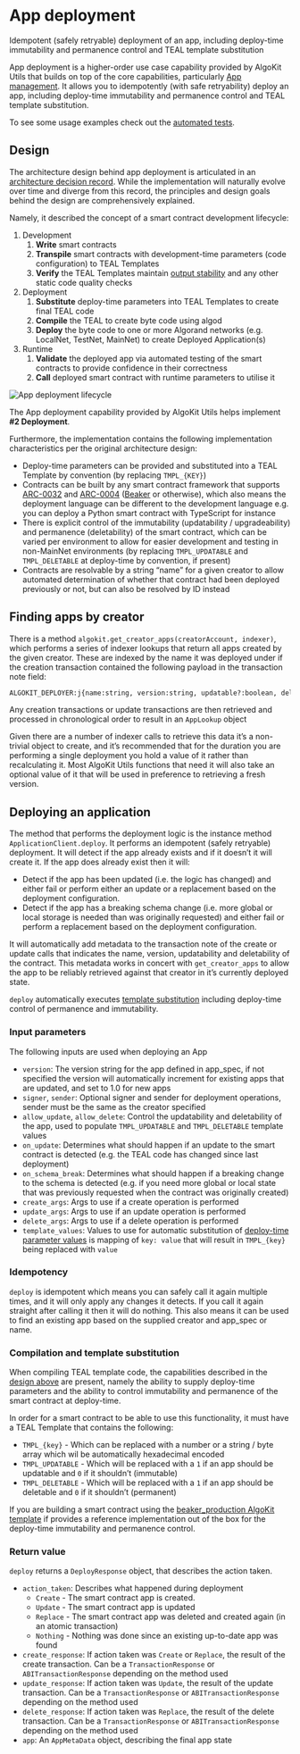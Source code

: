 # App deployment

Idempotent (safely retryable) deployment of an app, including deploy-time immutability and permanence control and TEAL template substitution

App deployment is a higher-order use case capability provided by AlgoKit Utils that builds on top of the core capabilities,
particularly [App management](app-client.md). It allows you to idempotently (with safe retryability) deploy an app, including deploy-time immutability and permanence control and
TEAL template substitution.

To see some usage examples check out the [automated tests](https://github.com/algorandfoundation/algokit-utils-py/blob/main/tests/test_deploy_scenarios.py).

<a id="design"></a>

## Design

The architecture design behind app deployment is articulated in an [architecture decision record](https://github.com/algorandfoundation/algokit-cli/blob/main/docs/architecture-decisions/2023-01-12_smart-contract-deployment.md).
While the implementation will naturally evolve over time and diverge from this record, the principles and design goals behind the design are comprehensively explained.

Namely, it described the concept of a smart contract development lifecycle:

1. Development
   1. **Write** smart contracts
   2. **Transpile** smart contracts with development-time parameters (code configuration) to TEAL Templates
   3. **Verify** the TEAL Templates maintain [output stability](https://github.com/algorandfoundation/algokit-cli/blob/main/docs/articles/output_stability.md) and any other static code quality checks
2. Deployment
   1. **Substitute** deploy-time parameters into TEAL Templates to create final TEAL code
   2. **Compile** the TEAL to create byte code using algod
   3. **Deploy** the byte code to one or more Algorand networks (e.g. LocalNet, TestNet, MainNet) to create Deployed Application(s)
3. Runtime
   1. **Validate** the deployed app via automated testing of the smart contracts to provide confidence in their correctness
   2. **Call** deployed smart contract with runtime parameters to utilise it

![App deployment lifecycle](images/lifecycle.jpg)

The App deployment capability provided by AlgoKit Utils helps implement **#2 Deployment**.

Furthermore, the implementation contains the following implementation characteristics per the original architecture design:

- Deploy-time parameters can be provided and substituted into a TEAL Template by convention (by replacing `TMPL_{KEY}`)
- Contracts can be built by any smart contract framework that supports [ARC-0032](https://arc.algorand.foundation/ARCs/arc-0032) and
  [ARC-0004](https://arc.algorand.foundation/ARCs/arc-0004) ([Beaker](https://beaker.algo.xyz/) or otherwise), which also means the deployment language can be
  different to the development language e.g. you can deploy a Python smart contract with TypeScript for instance
- There is explicit control of the immutability (updatability / upgradeability) and permanence (deletability) of the smart contract, which can be varied per environment to allow for easier
  development and testing in non-MainNet environments (by replacing `TMPL_UPDATABLE` and `TMPL_DELETABLE` at deploy-time by convention, if present)
- Contracts are resolvable by a string “name” for a given creator to allow automated determination of whether that contract had been deployed previously or not, but can also be resolved by ID
  instead

## Finding apps by creator

There is a method `algokit.get_creator_apps(creatorAccount, indexer)`, which performs a series of indexer lookups that return all apps created by the given creator. These are indexed by the name it
was deployed under if the creation transaction contained the following payload in the transaction note field:

```default
ALGOKIT_DEPLOYER:j{name:string, version:string, updatable?:boolean, deletable?:boolean}
```

Any creation transactions or update transactions are then retrieved and processed in chronological order to result in an `AppLookup` object

Given there are a number of indexer calls to retrieve this data it’s a non-trivial object to create, and it’s recommended that for the duration you are performing a single deployment
you hold a value of it rather than recalculating it. Most AlgoKit Utils functions that need it will also take an optional value of it that will be used in preference to retrieving a
fresh version.

## Deploying an application

The method that performs the deployment logic is the instance method `ApplicationClient.deploy`. It performs an idempotent (safely retryable) deployment. It will detect if the app already
exists and if it doesn’t it will create it. If the app does already exist then it will:

- Detect if the app has been updated (i.e. the logic has changed) and either fail or perform either an update or a replacement based on the deployment configuration.
- Detect if the app has a breaking schema change (i.e. more global or local storage is needed than was originally requested) and either fail or perform a replacement based on the
  deployment configuration.

It will automatically add metadata to the transaction note of the create or update calls that indicates the name, version, updatability and deletability of the contract.
This metadata works in concert with `get_creator_apps` to allow the app to be reliably retrieved against that creator in it’s currently deployed state.

`deploy` automatically executes [template substitution]() including deploy-time control of permanence and immutability.

### Input parameters

The following inputs are used when deploying an App

- `version`: The version string for the app defined in app_spec, if not specified the version will automatically increment for existing apps that are updated, and set to 1.0 for new apps
- `signer`, `sender`: Optional signer and sender for deployment operations, sender must be the same as the creator specified
- `allow_update`, `allow_delete`: Control the updatability and deletability of the app, used to populate `TMPL_UPDATABLE` and `TMPL_DELETABLE` template values
- `on_update`: Determines what should happen if an update to the smart contract is detected (e.g. the TEAL code has changed since last deployment)
- `on_schema_break`: Determines what should happen if a breaking change to the schema is detected (e.g. if you need more global or local state that was previously requested when the contract was originally created)
- `create_args`: Args to use if a create operation is performed
- `update_args`: Args to use if an update operation is performed
- `delete_args`: Args to use if a delete operation is performed
- `template_values`: Values to use for automatic substitution of [deploy-time parameter values]() is mapping of `key: value` that will result in `TMPL_{key}` being replaced with `value`

### Idempotency

`deploy` is idempotent which means you can safely call it again multiple times, and it will only apply any changes it detects. If you call it again straight after calling it then it will
do nothing. This also means it can be used to find an existing app based on the supplied creator and app_spec or name.

<a id="compilation-and-template-substitution"></a>

### Compilation and template substitution

When compiling TEAL template code, the capabilities described in the [design above]() are present, namely the ability to supply deploy-time parameters and the ability to control immutability and permanence of the smart contract at deploy-time.

In order for a smart contract to be able to use this functionality, it must have a TEAL Template that contains the following:

- `TMPL_{key}` - Which can be replaced with a number or a string / byte array which wil be automatically hexadecimal encoded
- `TMPL_UPDATABLE` - Which will be replaced with a `1` if an app should be updatable and `0` if it shouldn’t (immutable)
- `TMPL_DELETABLE` - Which will be replaced with a `1` if an app should be deletable and `0` if it shouldn’t (permanent)

If you are building a smart contract using the [beaker_production AlgoKit template](https://github.com/algorandfoundation/algokit-beaker-default-template) if provides a reference implementation out of the box for the deploy-time immutability and permanence control.

### Return value

`deploy` returns a `DeployResponse` object, that describes the action taken.

- `action_taken`: Describes what happened during deployment
  - `Create` - The smart contract app is created.
  - `Update` - The smart contract app is updated
  - `Replace` - The smart contract app was deleted and created again (in an atomic transaction)
  - `Nothing` - Nothing was done since an existing up-to-date app was found
- `create_response`: If action taken was `Create` or `Replace`, the result of the create transaction. Can be a `TransactionResponse` or `ABITransactionResponse` depending on the method used
- `update_response`: If action taken was `Update`, the result of the update transaction. Can be a `TransactionResponse` or `ABITransactionResponse` depending on the method used
- `delete_response`: If action taken was `Replace`, the result of the delete transaction. Can be a `TransactionResponse` or `ABITransactionResponse` depending on the method used
- `app`: An `AppMetaData` object, describing the final app state
